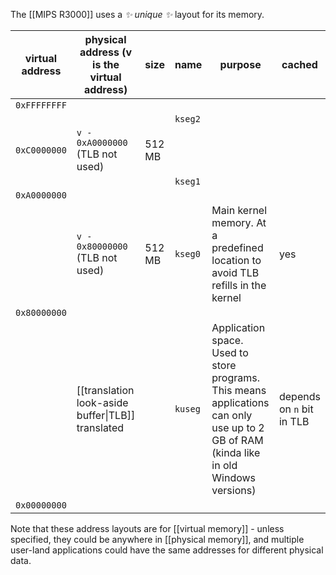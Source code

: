 The [[MIPS R3000]] uses a *✨ unique ✨* layout for its memory.

| virtual address | physical address (v is the virtual address)       | size   | name    | purpose                                                                                                                                | cached                    |
| --------------- | ------------------------------------------------- | ------ | ------- | -------------------------------------------------------------------------------------------------------------------------------------- | ------------------------- |
| `0xFFFFFFFF`    |                                                   |        |         |                                                                                                                                        |                           |
|                 |                                                   |        | `kseg2` |                                                                                                                                        |                           |
| `0xC0000000`    | `v - 0xA0000000` (TLB not used)                   | 512 MB       |         |                                                                                                                                        |                           |
|                 |                                                   |        | `kseg1` |                                                                                                                                        |                           |
| `0xA0000000`    |                                                   |        |         |                                                                                                                                        |                           |
|                 | `v - 0x80000000` (TLB not used)                   | 512 MB | `kseg0` | Main kernel memory. At a predefined location to avoid TLB refills in the kernel                                                        | yes                       |
| `0x80000000`    |                                                   |        |         |                                                                                                                                        |                           |
|                 | [[translation look-aside buffer\|TLB]] translated |        | `kuseg` | Application space. Used to store programs. This means applications can only use up to 2 GB of RAM (kinda like in old Windows versions) | depends on `n` bit in TLB |
| `0x00000000`    |                                                   |        |         |                                                                                                                                        |                           |

Note that these address layouts are for [[virtual memory]] - unless specified, they could be anywhere in [[physical memory]], and multiple user-land applications could have the same addresses for different physical data.